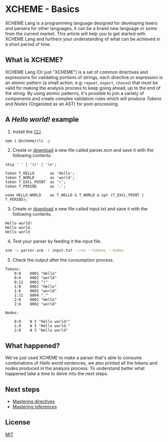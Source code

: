 # XCHEME - Basics

XCHEME Lang is a programming language designed for developing lexers and parsers for other languages, it can be a brand new language or some from the current market. This article will help you to get started with XCHEME Lang and furthers your understanding of what can be achieved in a short period of time.

## What is XCHEME?

XCHEME Lang (Or just "XCHEME") is a set of common directives and expressions for validating portions of strings, each directive or expression is an atomic pattern (a small action, e.g: `repeat`, `expect`, `choose`) that must be valid for making the analysis process to keep going ahead, up to the end of the string. By using atomic patterns, it's possible to join a variety of components and create complex validation rules which will produce _Tokens_ and _Nodes_ (Organized as an AST) for post-processing.

## A _Hello world!_ example

1. Install the [CLI](../packages/cli).

```sh
npm i @xcheme/cli -g
```

2. Create or [download](../samples/hello/parser.xcm) a new file called parser.xcm and save it with the following contents.

```xcm
skip ' ' | '\r' | '\n';

token T_HELLO       as 'Hello';
token T_WORLD       as 'world';
token T_EXCL_POINT  as '!';
token T_PERIOD      as '.';

node HELLO_WORLD    as T_HELLO & T_WORLD & opt (T_EXCL_POINT | T_PERIOD);
```

3. Create or [download](../samples/hello/input.txt) a new file called input.txt and save it with the following contents.

```
Hello world!
Hello world.
Hello world
```

4. Test your parser by feeding it the input file.

```sh
xcm -s parser.xcm -t input.txt --run --tokens --nodes
```

5. Check the output after the consumption process.

```
Tokens:
    0:0    0001 "Hello"
    0:6    0002 "world"
    0:11   0003 "!"
    1:0    0001 "Hello"
    1:6    0002 "world"
    1:11   0004 "."
    2:0    0001 "Hello"
    2:6    0002 "world"

Nodes:

    0:0    N 5 "Hello world!"
    1:0    N 5 "Hello world."
    2:0    N 5 "Hello world"
```

## What happened?

We've just used XCHEME to make a parser that's able to consume combinations of _Hello world_ sentences, we also printed all the tokens and nodes produced in the analysis process. To understand better what happened take a time to delve into the next steps.

## Next steps

- [Mastering directives](./directives.md)
- [Mastering references](./references.md)

## License

[MIT](https://balmante.eti.br)
